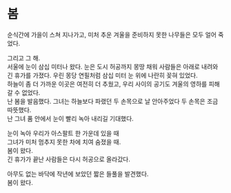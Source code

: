 # 봄

순식간에 가을이 스쳐 지나가고, 미처 추운 겨울을 준비하지 못한 나무들은 모두 얼어 죽었다.

그리고 그 해.  
서울에 눈이 삼십 미터나 왔다. 눈은 도시 허공까지 몽땅 채워 사람들은 아래로 내려와 긴 휴가를 가졌다. 우린 몽당 연필처럼 삼십 미터 눈 위에 나란히 꽂혀 있었다.  
하늘이 좀 더 가까운 이곳은 여전히 더 추웠고, 우리 사이의 공기도 겨울의 영하를 피해갈 수 없었다.  
난 봄을 발음했다. 그녀는 하늘보다 파랬던 두 손목으로 날 안아주었다 두 손목은 조금 따뜻했다.  
난 그녀 품 안에서 눈이 빨리 녹아 내리길 기대했다.

눈이 녹아 우리가 아스팔트 한 가운데 있을 때  
그녀가 미처 멈추지 못한 차에 치여 숨졌을 때.  
봄이 왔다.  
긴 휴가가 끝난 사람들은 다시 허공으로 올라갔다.

아무도 없는 바닥에 작년에 보았던 짧은 들풀을 발견했다.  
봄이 왔다.

